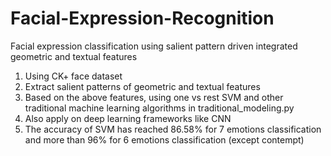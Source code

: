 # Facial-Expression-Recognition
Facial expression classification using salient pattern driven integrated geometric and textual features
1. Using CK+ face dataset
2. Extract salient patterns of geometric and textual features
3. Based on the above features, using one vs rest SVM and other traditional machine learning algorithms in traditional_modeling.py
4. Also apply on deep learning frameworks like CNN
5. The accuracy of SVM has reached 86.58% for 7 emotions classification and more than 96% for 6 emotions classification (except contempt)


